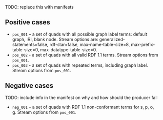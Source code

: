 TODO: replace this with manifests

## Positive cases

- `pos_001` – a set of quads with all possible graph label terms: default graph, IRI, blank node. Stream options are: generalized-statements=false, rdf-star=false, max-name-table-size=8, max-prefix-table-size=0, max-datatype-table-size=0.
- `pos_002` - a set of quads with all valid RDF 1.1 terms. Stream options from `pos_001`.
- `pos_003` - a set of quads with repeated terms, including graph label. Stream options from `pos_001`.


## Negative cases

TODO: include info in the manifest on why and how should the producer fail
- `neg_001` – a set of quads with RDF 1.1 non-conformant terms for s, p, o, g. Stream options from `pos_001`.

